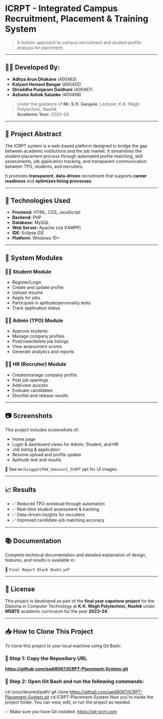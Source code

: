 # ICRPT - Integrated Campus Recruitment, Placement & Training System

> A holistic approach to campus recruitment and student profile analysis for placement.

---

## 👨‍💻 Developed By:

- **Aditya Arun Dhakane** (400463)
- **Kalyani Hemant Bangar** (400455)
- **Shraddha Punjaram Gaidhani** (400467)
- **Ashwini Ashok Salunke** (400498)

> Under the guidance of **Mr. S.H. Sangale**, Lecturer, K.K. Wagh Polytechnic, Nashik  
> **Academic Year:** 2023–24

---

## 🧠 Project Abstract

The ICRPT system is a web-based platform designed to bridge the gap between academic institutions and the job market. It streamlines the student placement process through automated profile matching, skill assessments, job application tracking, and transparent communication between TPO, students, and recruiters.

It promotes **transparent**, **data-driven** recruitment that supports **career readiness** and **optimizes hiring processes**.

---

## 🔧 Technologies Used

- **Frontend:** HTML, CSS, JavaScript  
- **Backend:** PHP  
- **Database:** MySQL  
- **Web Server:** Apache (via XAMPP)  
- **IDE:** Eclipse IDE  
- **Platform:** Windows 10+

---

## 🧩 System Modules

### 👩‍🎓 Student Module
- Register/Login
- Create and update profile
- Upload resume
- Apply for jobs
- Participate in aptitude/personality tests
- Track application status

### 🧑‍🏫 Admin (TPO) Module
- Approve students
- Manage company profiles
- Post/view/delete job listings
- View assessment scores
- Generate analytics and reports

### 🧑‍💼 HR (Recruiter) Module
- Create/manage company profile
- Post job openings
- Add/view quizzes
- Evaluate candidates
- Shortlist and release results

---

## 📷 Screenshots

This project includes screenshots of:
- Home page
- Login & dashboard views for Admin, Student, and HR
- Job listing & application
- Resume upload and profile update
- Aptitude test and results

📁 See `WorkingpptCP04_Seminar2_ICRPT` ppt for UI images.

---

## 📈 Results

- ✅ Reduced TPO workload through automation  
- ✅ Real-time student assessment & tracking  
- ✅ Data-driven insights for recruiters  
- ✅ Improved candidate-job matching accuracy  

---

## 📚 Documentation

Complete technical documentation and detailed explanation of design, features, and results is available in:

📄 `Final Report Black Book2.pdf`

---

## 🏁 License

This project is developed as part of the **final year capstone project** for the Diploma in Computer Technology at **K.K. Wagh Polytechnic, Nashik** under **MSBTE** academic curriculum for the year **2023–24**.

---

## 📥 How to Clone This Project

To clone this project to your local machine using Git Bash:

### 🔹 Step 1: Copy the Repository URL
**https://github.com/aadi8067/ICRPT-Placement-System.git**

### 🔹 Step 2: Open Git Bash and run the following commands:

cd /your/desired/path/
git clone https://github.com/aadi8067/ICRPT-Placement-System.git
cd ICRPT-Placement-System
Now you're inside the project folder. You can view, edit, or run the project as needed.

✅ Make sure you have Git installed: https://git-scm.com


